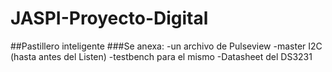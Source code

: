 # JASPI-Proyecto-Digital
##Pastillero inteligente
###Se anexa: 
   -un archivo de Pulseview
   -master I2C (hasta antes del Listen)
   -testbench para el mismo
   -Datasheet del DS3231 
